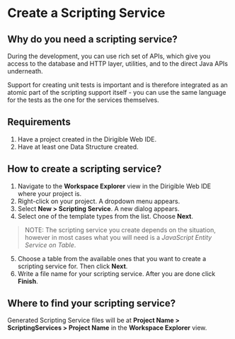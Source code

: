 # Create a Scripting Service

## Why do you need a scripting service?

During the development, you can use rich set of APIs, which give you access to the database and HTTP layer, utilities, and to the direct Java APIs underneath.

Support for creating unit tests is important and is therefore integrated as an atomic part of the scripting support itself - you can use the same language for the tests as the one for the services themselves.


## Requirements

1. Have a project created in the Dirigible Web IDE.
2. Have at least one Data Structure created.


## How to create a scripting service?

1. Navigate to the **Workspace Explorer** view in the Dirigible Web IDE where your project is.
2. Right-click on your project. A dropdown menu appears.
3. Select **New > Scripting Service**. A new dialog appears.
4. Select one of the template types from the list. Choose **Next**.

  > NOTE: The scripting service you create depends on the situation, however in most cases what you will need is a _JavaScript Entity Service on Table_.

5. Choose a table from the available ones that you want to create a scripting service for. Then click **Next**.
6.  Write a file name for your scripting service. After you are done click **Finish**.


##  Where to find your scripting service?

Generated Scripting Service files will be at **Project Name > ScriptingServices > Project Name** in the **Workspace Explorer** view.

